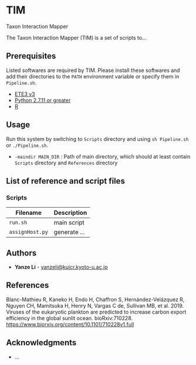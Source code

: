 # TIM
Taxon Interaction Mapper


The Taxon Interaction Mapper (TIM) is a set of scripts to...

## Prerequisites

Listed softwares are required by TIM.
Please install these softwares and add their directories to the ```PATH``` environment variable or specify them in ```Pipeline.sh```.
* [ETE3 v3](http://etetoolkit.org/download/) 
* [Python 2.7.11 or greater](https://www.python.org/downloads/release/python-2711/)
* [R](https://www.r-project.org/)

## Usage
Run this system by switching to ```Scripts``` directory and using ```sh Pipeline.sh``` or ```./Pipeline.sh```.
* ```-maindir MAIN_DIR``` : Path of main directory, which should at least contain ```Scripts``` directory and ```References``` directory<br>


## List of reference and script files
### Scripts
| Filename | Description |
| ---- | :--- |
|```run.sh```|main script|
|```assignHost.py```|generate ...|

## Authors

* **Yanze Li**  - yanzeli@kuicr.kyoto-u.ac.jp

## References
Blanc-Mathieu R, Kaneko H, Endo H, Chaffron S, Hernández-Velázquez R, Nguyen CH, Mamitsuka H, Henry N, Vargas C de, Sullivan MB, et al. 2019. Viruses of the eukaryotic plankton are predicted to increase carbon export efficiency in the global sunlit ocean. bioRxiv:710228.
https://www.biorxiv.org/content/10.1101/710228v1.full

## Acknowledgments

* ...

